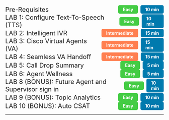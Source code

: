 <!-- ## Objectives -->

<!-- This Lab has been split into four parts. -->

<!-- 1. First part of this Lab **introduces** you to the **current Analyzer User Interface** as well as the **New Analyzer User Interface (Analyzer UX Refresh).**

   > Note: **Important to point out** that the New Analyzer User Interface is in **Early Access phase** and has access only to Historical Stock Reports.
   > {: .block-warning }

2. In the second part we will look how **key Contact Center personas (Administrators, Supervisors and Contact Center Analysts) can use Analyzer** to extract some key Contact Center KPIs and actionable insights around **Contact Center Operational Performance, Customer Experience and Agent Performance** using the various **Stock** reports and dashboards.
3. In the third part we will walk through how we can **create custom reports** to extract key Contact Center data insights.
4. Last chapter covers key data and reporting capabilities like the **export of reporting data, report scheduling and the available Data APIs** to extract the data. -->

<!-- # Table of Contents

# Virtual Agent Experience Lab Table of Contents -->

<details>
  <summary style="display: flex; justify-content: space-between; align-items: center;">
    <span style="font-size: 20px;">Pre-Requisites</span>
    <span style="display: flex; align-items: center;">
      <span style="background-color: #44cc44; color: white; padding: 5px 15px; font-weight: bold; border-radius: 5px; font-size: 14px;">Easy</span>&nbsp;&nbsp;
      <span style="background-color: #007AAE; color: white; padding: 5px 15px; font-weight: bold; border-radius: 5px; font-size: 14px;">10 min</span>
    </span>
  </summary>
  
  <table style="width: 100%; margin-top: 10px; border: 1px solid #ccc; border-collapse: collapse;">
    <thead>
      <tr style="background-color: #007AAE; color: white;">
        <th style="padding: 10px; text-align: left; border-bottom: 2px solid #005073;">Topic</th>
        <th style="padding: 10px; text-align: left; border-bottom: 2px solid #005073;">Type</th>
        <th style="padding: 10px; text-align: left; border-bottom: 2px solid #005073;">Link</th>
      </tr>
    </thead>
    <tbody>
      <tr style="background-color: #f9f9f9; color: #333;">
        <td style="padding: 10px; border: 1px solid #ddd;">Agent and Supervisor Experience Walk Through</td>
        <td style="padding: 10px; border: 1px solid #ddd;">Activity</td>
        <td style="padding: 10px; border: 1px solid #ddd;"><a href="../Labguide/PreRequisites/#agent-sup-login-process" style="color: #007AAE; text-decoration: none;">Go to section</a></td>
      </tr>
      <tr style="background-color: #f9f9f9; color: #333;">
        <td style="padding: 10px; border: 1px solid #ddd;">Flow Control Walk Through</td>
        <td style="padding: 10px; border: 1px solid #ddd;">Activity</td>
        <td style="padding: 10px; border: 1px solid #ddd;"><a href="../Labguide/FlowOverview/#Flow-Overview" style="color: #007AAE; text-decoration: none;">Go to section</a></td>
      </tr>       
    </tbody>
  </table>
</details>

<style>
  /* Default (Light Mode) Styles */
  :root {
    --bg-color: #f5f7fa;         /* Light background for the page */
    --table-border-color: #ccc;  /* Light border */
    --header-bg-color: #007AAE;  /* Header background */
    --header-border-color: #005073; /* Darker header border */
    --header-text-color: white;   /* White text for header */
    --row-bg-color: #f9f9f9;      /* Light gray for row */
    --text-color: #333;           /* Dark text for light mode */
    --link-color: #007AAE;        /* Link color */
  }

  /* Dark Mode Styles */
  @media (prefers-color-scheme: dark) {
    :root {
      --bg-color: #2c2c2c;        /* Dark background for the page */
      --table-border-color: #555;  /* Darker border */
      --header-bg-color: #005073;  /* Darker header */
      --header-border-color: #333;  /* Darker header border */
      --header-text-color: white;   /* White text for header */
      --row-bg-color: #3b3b3b;     /* Darker row background */
      --text-color: #f5f5f5;       /* Light text for dark mode */
      --link-color: #66ccff;       /* Brighter link color */
    }
  }

  /* General styles for the details summary */
  details summary {
    cursor: pointer; /* Add a pointer cursor for better UX */
  }

  /* Link hover effect */
  a:hover {
    color: #33aaff; /* Hover effect for links */
  }
</style>

<!-- PART 1 -->

<details>
  <summary style="display: flex; justify-content: space-between; align-items: center;">
    <span style="font-size: 20px;">LAB 1: Configure Text-To-Speech (TTS)</span>
    <span style="display: flex; align-items: center;">
      <span style="background-color: #44cc44; color: white; padding: 5px 15px; font-weight: bold; border-radius: 5px; font-size: 14px;">Easy</span>&nbsp;&nbsp;
      <span style="background-color: #007AAE; color: white; padding: 5px 15px; font-weight: bold; border-radius: 5px; font-size: 14px;">10 min</span>
    </span>
  </summary>
  
  <table style="width: 100%; margin-top: 10px; border: 1px solid #ccc; border-collapse: collapse;">
    <thead>
      <tr style="background-color: #007AAE; color: white;">
        <th style="padding: 10px; text-align: left; border-bottom: 2px solid #005073;">Topic</th>
        <th style="padding: 10px; text-align: left; border-bottom: 2px solid #005073;">Type</th>
        <th style="padding: 10px; text-align: left; border-bottom: 2px solid #005073;">Link</th>
      </tr>
    </thead>
    <tbody>
      <tr style="background-color: #f9f9f9; color: #333;">
        <td style="padding: 10px; border: 1px solid #ddd;">1.1: Enable Text-To-Speech </td>
        <td style="padding: 10px; border: 1px solid #ddd;">Exploration</td>
        <td style="padding: 10px; border: 1px solid #ddd;"> <a href="../Labguide/Lab1/#11-Enable-Text-To-Speech" style="color: #007AAE; text-decoration: none;">Go to section</a> </td>
      </tr>
      <tr style="background-color: #f9f9f9; color: #333;">
        <td style="padding: 10px; border: 1px solid #ddd;">1.2: Setup Flow wiht Text-To-Speech</td>
        <td style="padding: 10px; border: 1px solid #ddd;">Activity</td>
        <td style="padding: 10px; border: 1px solid #ddd;"><a href="../Labguide/Lab1/#12-Enable-Text-To-Speech"" style="color: #007AAE; text-decoration: none;">Go to section</a></td>
      </tr>
    </tbody>
  </table>
</details>

<style>
  /* Default (Light Mode) Styles */
  :root {
    --bg-color: #f5f7fa;         /* Light background for the page */
    --table-border-color: #ccc;  /* Light border */
    --header-bg-color: #007AAE;  /* Header background */
    --header-border-color: #005073; /* Darker header border */
    --header-text-color: white;   /* White text for header */
    --row-bg-color: #f9f9f9;      /* Light gray for row */
    --text-color: #333;           /* Dark text for light mode */
    --link-color: #007AAE;        /* Link color */
  }

  /* Dark Mode Styles */
  @media (prefers-color-scheme: dark) {
    :root {
      --bg-color: #2c2c2c;        /* Dark background for the page */
      --table-border-color: #555;  /* Darker border */
      --header-bg-color: #005073;  /* Darker header */
      --header-border-color: #333;  /* Darker header border */
      --header-text-color: white;   /* White text for header */
      --row-bg-color: #3b3b3b;     /* Darker row background */
      --text-color: #f5f5f5;       /* Light text for dark mode */
      --link-color: #66ccff;       /* Brighter link color */
    }
  }

  /* General styles for the details summary */
  details summary {
    cursor: pointer; /* Add a pointer cursor for better UX */
  }

  /* Link hover effect */
  a:hover {
    color: #33aaff; /* Hover effect for links */
  }
</style>


<!-- PART 2 -->

<details>
  <summary style="display: flex; justify-content: space-between; align-items: center;">
    <span style="font-size: 20px;">LAB 2: Intelligent IVR</span>
    <span style="display: flex; align-items: center;">
      <span style="background-color: #FF7F50; color: white; padding: 5px 15px; font-weight: bold; border-radius: 5px; font-size: 14px;">Intermediate</span>&nbsp;&nbsp;
      <span style="background-color: #007AAE; color: white; padding: 5px 15px; font-weight: bold; border-radius: 5px; font-size: 14px;">15 min</span>
    </span>
  </summary>
  
  <table style="width: 100%; margin-top: 10px; border: 1px solid #ccc; border-collapse: collapse;">
    <thead>
      <tr style="background-color: #007AAE; color: white;">
        <th style="padding: 10px; text-align: left; border-bottom: 2px solid #005073;">Topic</th>
        <th style="padding: 10px; text-align: left; border-bottom: 2px solid #005073;">Type</th>
        <th style="padding: 10px; text-align: left; border-bottom: 2px solid #005073;">Link</th>
      </tr>
    </thead>
    <tbody>
      <tr style="background-color: #f9f9f9; color: #333;">
        <td style="padding: 10px; border: 1px solid #ddd;">Setup guide for Intelligent IVR</td>
        <td style="padding: 10px; border: 1px solid #ddd;">Exploration</td>
        <td style="padding: 10px; border: 1px solid #ddd;"> <a href="../Labguide/Lab2/#2-intelligent-ivr" style="color: #007AAE; text-decoration: none;">Go to section</a> </td>
      </tr>      
    </tbody>
  </table>
</details>

<style>
  /* Default (Light Mode) Styles */
  :root {
    --bg-color: #f5f7fa;         /* Light background for the page */
    --table-border-color: #ccc;  /* Light border */
    --header-bg-color: #007AAE;  /* Header background */
    --header-border-color: #005073; /* Darker header border */
    --header-text-color: white;   /* White text for header */
    --row-bg-color: #f9f9f9;      /* Light gray for row */
    --text-color: #333;           /* Dark text for light mode */
    --link-color: #007AAE;        /* Link color */
  }

  /* Dark Mode Styles */
  @media (prefers-color-scheme: dark) {
    :root {
      --bg-color: #2c2c2c;        /* Dark background for the page */
      --table-border-color: #555;  /* Darker border */
      --header-bg-color: #005073;  /* Darker header */
      --header-border-color: #333;  /* Darker header border */
      --header-text-color: white;   /* White text for header */
      --row-bg-color: #3b3b3b;     /* Darker row background */
      --text-color: #f5f5f5;       /* Light text for dark mode */
      --link-color: #66ccff;       /* Brighter link color */
    }
  }

  /* General styles for the details summary */
  details summary {
    cursor: pointer; /* Add a pointer cursor for better UX */
  }

  /* Link hover effect */
  a:hover {
    color: #33aaff; /* Hover effect for links */
  }
</style>

<!-- PART 3 -->

<details>
  <summary style="display: flex; justify-content: space-between; align-items: center;">
    <span style="font-size: 20px;">LAB 3:  Cisco Virtual Agents (VA)</span>
    <span style="display: flex; align-items: center;">
      <span style="background-color: #FF7F50; color: white; padding: 5px 15px; font-weight: bold; border-radius: 5px; font-size: 14px;">Intermediate</span>&nbsp;&nbsp;
      <span style="background-color: #007AAE; color: white; padding: 5px 15px; font-weight: bold; border-radius: 5px; font-size: 14px;">15 min</span>
    </span>
  </summary>
  
  <table style="width: 100%; margin-top: 10px; border: 1px solid #ccc; border-collapse: collapse;">
    <thead>
      <tr style="background-color: #007AAE; color: white;">
        <th style="padding: 10px; text-align: left; border-bottom: 2px solid #005073;">Topic</th>
        <th style="padding: 10px; text-align: left; border-bottom: 2px solid #005073;">Type</th>
        <th style="padding: 10px; text-align: left; border-bottom: 2px solid #005073;">Link</th>
      </tr>
    </thead>
    <tbody>
      <tr style="background-color: #f9f9f9; color: #333;">
        <td style="padding: 10px; border: 1px solid #ddd;">3. Configure Virtual Agents</td>
        <td style="padding: 10px; border: 1px solid #ddd;">Configure</td>
        <td style="padding: 10px; border: 1px solid #ddd;"> <a href="../Labguide/Lab3/#3-configure-virtual-agents" style="color: #007AAE; text-decoration: none;">Go to section</a> </td>
      </tr>
    </tbody>
  </table>
</details>

<style>
  /* Default (Light Mode) Styles */
  :root {
    --bg-color: #f5f7fa;         /* Light background for the page */
    --table-border-color: #ccc;  /* Light border */
    --header-bg-color: #007AAE;  /* Header background */
    --header-border-color: #005073; /* Darker header border */
    --header-text-color: white;   /* White text for header */
    --row-bg-color: #f9f9f9;      /* Light gray for row */
    --text-color: #333;           /* Dark text for light mode */
    --link-color: #007AAE;        /* Link color */
  }

  /* Dark Mode Styles */
  @media (prefers-color-scheme: dark) {
    :root {
      --bg-color: #2c2c2c;        /* Dark background for the page */
      --table-border-color: #555;  /* Darker border */
      --header-bg-color: #005073;  /* Darker header */
      --header-border-color: #333;  /* Darker header border */
      --header-text-color: white;   /* White text for header */
      --row-bg-color: #3b3b3b;     /* Darker row background */
      --text-color: #f5f5f5;       /* Light text for dark mode */
      --link-color: #66ccff;       /* Brighter link color */
    }
  }

  /* General styles for the details summary */
  details summary {
    cursor: pointer; /* Add a pointer cursor for better UX */
  }

  /* Link hover effect */
  a:hover {
    color: #33aaff; /* Hover effect for links */
  }
</style>

<!-- PART 4 -->

<details>
  <summary style="display: flex; justify-content: space-between; align-items: center;">
    <span style="font-size: 20px;">LAB 4: Seamless VA Handoff</span>
    <span style="display: flex; align-items: center;">
      <span style="background-color: #FF7F50; color: white; padding: 5px 15px; font-weight: bold; border-radius: 5px; font-size: 14px;">Intermediate</span>&nbsp;&nbsp;
      <span style="background-color: #007AAE; color: white; padding: 5px 15px; font-weight: bold; border-radius: 5px; font-size: 14px;">15 min</span>
    </span>
  </summary>
  
  <table style="width: 100%; margin-top: 10px; border: 1px solid #ccc; border-collapse: collapse;">
    <thead>
      <tr style="background-color: #007AAE; color: white;">
        <th style="padding: 10px; text-align: left; border-bottom: 2px solid #005073;">Topic</th>
        <th style="padding: 10px; text-align: left; border-bottom: 2px solid #005073;">Type</th>
        <th style="padding: 10px; text-align: left; border-bottom: 2px solid #005073;">Link</th>
      </tr>
    </thead>
    <tbody>
      <tr style="background-color: #f9f9f9; color: #333;">
        <td style="padding: 10px; border: 1px solid #ddd;">4: Configure Intelligent Virtual Agent Handoffs</td>
        <td style="padding: 10px; border: 1px solid #ddd;">Configure</td>
        <td style="padding: 10px; border: 1px solid #ddd;"> <a href="../Labguide/Lab4/#4-configure-seemeless-virtual-agent-handoff" style="color: #007AAE; text-decoration: none;">Go to section</a> </td>
      </tr>       
    </tbody>
  </table>
</details>

<style>
  /* Default (Light Mode) Styles */
  :root {
    --bg-color: #f5f7fa;         /* Light background for the page */
    --table-border-color: #ccc;  /* Light border */
    --header-bg-color: #007AAE;  /* Header background */
    --header-border-color: #005073; /* Darker header border */
    --header-text-color: white;   /* White text for header */
    --row-bg-color: #f9f9f9;      /* Light gray for row */
    --text-color: #333;           /* Dark text for light mode */
    --link-color: #007AAE;        /* Link color */
  }

  /* Dark Mode Styles */
  @media (prefers-color-scheme: dark) {
    :root {
      --bg-color: #2c2c2c;        /* Dark background for the page */
      --table-border-color: #555;  /* Darker border */
      --header-bg-color: #005073;  /* Darker header */
      --header-border-color: #333;  /* Darker header border */
      --header-text-color: white;   /* White text for header */
      --row-bg-color: #3b3b3b;     /* Darker row background */
      --text-color: #f5f5f5;       /* Light text for dark mode */
      --link-color: #66ccff;       /* Brighter link color */
    }
  }

  /* General styles for the details summary */
  details summary {
    cursor: pointer; /* Add a pointer cursor for better UX */
  }

  /* Link hover effect */
  a:hover {
    color: #33aaff; /* Hover effect for links */
  }
</style>

<!-- PART 5 -->

<details>
  <summary style="display: flex; justify-content: space-between; align-items: center;">
    <span style="font-size: 20px;">LAB 5: Call Drop Summary</span>
    <span style="display: flex; align-items: center;">
      <span style="background-color: #44cc44; color: white; padding: 5px 15px; font-weight: bold; border-radius: 5px; font-size: 14px;">Easy</span>&nbsp;&nbsp;
      <span style="background-color: #007AAE; color: white; padding: 5px 15px; font-weight: bold; border-radius: 5px; font-size: 14px;">5 min</span>
    </span>
  </summary>
  
  <table style="width: 100%; margin-top: 10px; border: 1px solid #ccc; border-collapse: collapse;">
    <thead>
      <tr style="background-color: #007AAE; color: white;">
        <th style="padding: 10px; text-align: left; border-bottom: 2px solid #005073;">Topic</th>
        <th style="padding: 10px; text-align: left; border-bottom: 2px solid #005073;">Type</th>
        <th style="padding: 10px; text-align: left; border-bottom: 2px solid #005073;">Link</th>
      </tr>
    </thead>
    <tbody>
      <tr style="background-color: #f9f9f9; color: #333;">
        <td style="padding: 10px; border: 1px solid #ddd;">5: Configure Call Drop Summary?</td>
        <td style="padding: 10px; border: 1px solid #ddd;">Configure</td>
        <td style="padding: 10px; border: 1px solid #ddd;"> <a href="../Labguide/Lab5/#51-Call-Drop-Summary" style="color: #007AAE; text-decoration: none;">Go to section</a> </td>
      </tr>
    </tbody>
  </table>
</details>

<style>

  /* Default (Light Mode) Styles */
  :root {
    --bg-color: #f5f7fa;         /* Light background for the page */
    --table-border-color: #ccc;  /* Light border */
    --header-bg-color: #007AAE;  /* Header background */
    --header-border-color: #005073; /* Darker header border */
    --header-text-color: white;   /* White text for header */
    --row-bg-color: #f9f9f9;      /* Light gray for row */
    --text-color: #333;           /* Dark text for light mode */
    --link-color: #007AAE;        /* Link color */
  }

  /* Dark Mode Styles */
  @media (prefers-color-scheme: dark) {
    :root {
      --bg-color: #2c2c2c;        /* Dark background for the page */
      --table-border-color: #555;  /* Darker border */
      --header-bg-color: #005073;  /* Darker header */
      --header-border-color: #333;  /* Darker header border */
      --header-text-color: white;   /* White text for header */
      --row-bg-color: #3b3b3b;     /* Darker row background */
      --text-color: #f5f5f5;       /* Light text for dark mode */
      --link-color: #66ccff;       /* Brighter link color */
    }
  }

  /* General styles for the details summary */
  details summary {
    cursor: pointer; /* Add a pointer cursor for better UX */
  }

  /* Link hover effect */
  a:hover {
    color: #33aaff; /* Hover effect for links */
  }
</style>

<!-- PART 6 -->

<details>
  <summary style="display: flex; justify-content: space-between; align-items: center;">
    <span style="font-size: 20px;">LAB 6: Agent Wellness</span>
    <span style="display: flex; align-items: center;">
      <span style="background-color: #44cc44; color: white; padding: 5px 15px; font-weight: bold; border-radius: 5px; font-size: 14px;">Easy</span>&nbsp;&nbsp;
      <span style="background-color: #007AAE; color: white; padding: 5px 15px; font-weight: bold; border-radius: 5px; font-size: 14px;">5 min</span>
    </span>
  </summary>
  
  <table style="width: 100%; margin-top: 10px; border: 1px solid #ccc; border-collapse: collapse;">
    <thead>
      <tr style="background-color: #007AAE; color: white;">
        <th style="padding: 10px; text-align: left; border-bottom: 2px solid #005073;">Topic</th>
        <th style="padding: 10px; text-align: left; border-bottom: 2px solid #005073;">Type</th>
        <th style="padding: 10px; text-align: left; border-bottom: 2px solid #005073;">Link</th>
      </tr>
    </thead>
    <tbody>
      <tr style="background-color: #f9f9f9; color: #333;">
        <td style="padding: 10px; border: 1px solid #ddd;">6: Configure Agent Wellness</td>
        <td style="padding: 10px; border: 1px solid #ddd;">Configure</td>
        <td style="padding: 10px; border: 1px solid #ddd;"> <a href="../Labguide/Lab6/#6-Agent-Wellness" style="color: #007AAE; text-decoration: none;">Go to section</a> </td>
      </tr>
    </tbody>
  </table>
</details>

<style>
  
  /* Default (Light Mode) Styles */
  :root {
    --bg-color: #f5f7fa;         /* Light background for the page */
    --table-border-color: #ccc;  /* Light border */
    --header-bg-color: #007AAE;  /* Header background */
    --header-border-color: #005073; /* Darker header border */
    --header-text-color: white;   /* White text for header */
    --row-bg-color: #f9f9f9;      /* Light gray for row */
    --text-color: #333;           /* Dark text for light mode */
    --link-color: #007AAE;        /* Link color */
  }

  /* Dark Mode Styles */
  @media (prefers-color-scheme: dark) {
    :root {
      --bg-color: #2c2c2c;        /* Dark background for the page */
      --table-border-color: #555;  /* Darker border */
      --header-bg-color: #005073;  /* Darker header */
      --header-border-color: #333;  /* Darker header border */
      --header-text-color: white;   /* White text for header */
      --row-bg-color: #3b3b3b;     /* Darker row background */
      --text-color: #f5f5f5;       /* Light text for dark mode */
      --link-color: #66ccff;       /* Brighter link color */
    }
  }

  /* General styles for the details summary */
  details summary {
    cursor: pointer; /* Add a pointer cursor for better UX */
  }

  /* Link hover effect */
  a:hover {
    color: #33aaff; /* Hover effect for links */
  }
</style>

<!-- PART 8 -->

<details>
  <summary style="display: flex; justify-content: space-between; align-items: center;">
    <span style="font-size: 20px;">LAB 8 (BONUS):  Future Agent and Supervisor sign in</span>
    <span style="display: flex; align-items: center;">
      <span style="background-color: #44cc44; color: white; padding: 5px 15px; font-weight: bold; border-radius: 5px; font-size: 14px;">Easy</span>&nbsp;&nbsp;
      <span style="background-color: #007AAE; color: white; padding: 5px 15px; font-weight: bold; border-radius: 5px; font-size: 14px;">10 min</span>
    </span>
  </summary>
  
  <table style="width: 100%; margin-top: 10px; border: 1px solid #ccc; border-collapse: collapse;">
    <thead>
      <tr style="background-color: #007AAE; color: white;">
        <th style="padding: 10px; text-align: left; border-bottom: 2px solid #005073;">Topic</th>
        <th style="padding: 10px; text-align: left; border-bottom: 2px solid #005073;">Type</th>
        <th style="padding: 10px; text-align: left; border-bottom: 2px solid #005073;">Link</th>
      </tr>
    </thead>
    <tbody>
      <tr style="background-color: #f9f9f9; color: #333;">
        <td style="padding: 10px; border: 1px solid #ddd;">8: Explore Future Agent and Supervisor sign in</td>
        <td style="padding: 10px; border: 1px solid #ddd;">Exploration</td>
        <td style="padding: 10px; border: 1px solid #ddd;"> <a href="../Labguide/Lab8" style="color: #007AAE; text-decoration: none;">Go to section</a> </td>
      </tr>
    </tbody>
  </table>
</details>

<style>
  
  /* Default (Light Mode) Styles */
  :root {
    --bg-color: #f5f7fa;         /* Light background for the page */
    --table-border-color: #ccc;  /* Light border */
    --header-bg-color: #007AAE;  /* Header background */
    --header-border-color: #005073; /* Darker header border */
    --header-text-color: white;   /* White text for header */
    --row-bg-color: #f9f9f9;      /* Light gray for row */
    --text-color: #333;           /* Dark text for light mode */
    --link-color: #007AAE;        /* Link color */
  }

  /* Dark Mode Styles */
  @media (prefers-color-scheme: dark) {
    :root {
      --bg-color: #2c2c2c;        /* Dark background for the page */
      --table-border-color: #555;  /* Darker border */
      --header-bg-color: #005073;  /* Darker header */
      --header-border-color: #333;  /* Darker header border */
      --header-text-color: white;   /* White text for header */
      --row-bg-color: #3b3b3b;     /* Darker row background */
      --text-color: #f5f5f5;       /* Light text for dark mode */
      --link-color: #66ccff;       /* Brighter link color */
    }
  }

  /* General styles for the details summary */
  details summary {
    cursor: pointer; /* Add a pointer cursor for better UX */
  }

  /* Link hover effect */
  a:hover {
    color: #33aaff; /* Hover effect for links */
  }
</style>


<!-- PART 9 -->

<details>
  <summary style="display: flex; justify-content: space-between; align-items: center;">
    <span style="font-size: 20px;">LAB 9 (BONUS): Topic Analytics</span>
    <span style="display: flex; align-items: center;">
      <span style="background-color: #44cc44; color: white; padding: 5px 15px; font-weight: bold; border-radius: 5px; font-size: 14px;">Easy</span>&nbsp;&nbsp;
      <span style="background-color: #007AAE; color: white; padding: 5px 15px; font-weight: bold; border-radius: 5px; font-size: 14px;">10 min</span>
    </span>
  </summary>
  
  <table style="width: 100%; margin-top: 10px; border: 1px solid #ccc; border-collapse: collapse;">
    <thead>
      <tr style="background-color: #007AAE; color: white;">
        <th style="padding: 10px; text-align: left; border-bottom: 2px solid #005073;">Topic</th>
        <th style="padding: 10px; text-align: left; border-bottom: 2px solid #005073;">Type</th>
        <th style="padding: 10px; text-align: left; border-bottom: 2px solid #005073;">Link</th>
      </tr>
    </thead>
    <tbody>
      <tr style="background-color: #f9f9f9; color: #333;">
        <td style="padding: 10px; border: 1px solid #ddd;">9 Explore Topic Analytics</td>
        <td style="padding: 10px; border: 1px solid #ddd;">Exploration</td>
        <td style="padding: 10px; border: 1px solid #ddd;"> <a href="../Labguide/Lab9/#11-Explore-Topic-Analytics" style="color: #007AAE; text-decoration: none;">Go to section</a> </td>
      </tr>
  </table>
</details>

<style>
  
  /* Default (Light Mode) Styles */
  :root {
    --bg-color: #f5f7fa;         /* Light background for the page */
    --table-border-color: #ccc;  /* Light border */
    --header-bg-color: #007AAE;  /* Header background */
    --header-border-color: #005073; /* Darker header border */
    --header-text-color: white;   /* White text for header */
    --row-bg-color: #f9f9f9;      /* Light gray for row */
    --text-color: #333;           /* Dark text for light mode */
    --link-color: #007AAE;        /* Link color */
  }

  /* Dark Mode Styles */
  @media (prefers-color-scheme: dark) {
    :root {
      --bg-color: #2c2c2c;        /* Dark background for the page */
      --table-border-color: #555;  /* Darker border */
      --header-bg-color: #005073;  /* Darker header */
      --header-border-color: #333;  /* Darker header border */
      --header-text-color: white;   /* White text for header */
      --row-bg-color: #3b3b3b;     /* Darker row background */
      --text-color: #f5f5f5;       /* Light text for dark mode */
      --link-color: #66ccff;       /* Brighter link color */
    }
  }

  /* General styles for the details summary */
  details summary {
    cursor: pointer; /* Add a pointer cursor for better UX */
  }

  /* Link hover effect */
  a:hover {
    color: #33aaff; /* Hover effect for links */
  }
</style>


<!-- PART 10 -->

<details>
  <summary style="display: flex; justify-content: space-between; align-items: center;">
    <span style="font-size: 20px;">LAB 10 (BONUS): Auto CSAT</span>
    <span style="display: flex; align-items: center;">
      <span style="background-color: #44cc44; color: white; padding: 5px 15px; font-weight: bold; border-radius: 5px; font-size: 14px;">Easy</span>&nbsp;&nbsp;
      <span style="background-color: #007AAE; color: white; padding: 5px 15px; font-weight: bold; border-radius: 5px; font-size: 14px;">10 min</span>
    </span>
  </summary>
  
  <table style="width: 100%; margin-top: 10px; border: 1px solid #ccc; border-collapse: collapse;">
    <thead>
      <tr style="background-color: #007AAE; color: white;">
        <th style="padding: 10px; text-align: left; border-bottom: 2px solid #005073;">Topic</th>
        <th style="padding: 10px; text-align: left; border-bottom: 2px solid #005073;">Type</th>
        <th style="padding: 10px; text-align: left; border-bottom: 2px solid #005073;">Link</th>
      </tr>
    </thead>
    <tbody>
      <tr style="background-color: #f9f9f9; color: #333;">
        <td style="padding: 10px; border: 1px solid #ddd;">10: Auto CSAT</td>
        <td style="padding: 10px; border: 1px solid #ddd;">Exploration</td>
        <td style="padding: 10px; border: 1px solid #ddd;"> <a href="../Labguide/Lab10/#10-Auto-CSAT" style="color: #007AAE; text-decoration: none;">Go to section</a> </td>
      </tr>
    </tbody>
  </table>
</details>

<style>
  
  /* Default (Light Mode) Styles */
  :root {
    --bg-color: #f5f7fa;         /* Light background for the page */
    --table-border-color: #ccc;  /* Light border */
    --header-bg-color: #007AAE;  /* Header background */
    --header-border-color: #005073; /* Darker header border */
    --header-text-color: white;   /* White text for header */
    --row-bg-color: #f9f9f9;      /* Light gray for row */
    --text-color: #333;           /* Dark text for light mode */
    --link-color: #007AAE;        /* Link color */
  }

  /* Dark Mode Styles */
  @media (prefers-color-scheme: dark) {
    :root {
      --bg-color: #2c2c2c;        /* Dark background for the page */
      --table-border-color: #555;  /* Darker border */
      --header-bg-color: #005073;  /* Darker header */
      --header-border-color: #333;  /* Darker header border */
      --header-text-color: white;   /* White text for header */
      --row-bg-color: #3b3b3b;     /* Darker row background */
      --text-color: #f5f5f5;       /* Light text for dark mode */
      --link-color: #66ccff;       /* Brighter link color */
    }
  }

  /* General styles for the details summary */
  details summary {
    cursor: pointer; /* Add a pointer cursor for better UX */
  }

  /* Link hover effect */
  a:hover {
    color: #33aaff; /* Hover effect for links */
  }
</style>
--------------------------------------------------
<!-- Backup

### [Pre-Requisites](./ReportingExperience.md/#pre-requisites)

| Topic                                                                                                                                             | Type        | Dificulty    | Time   |
| ------------------------------------------------------------------------------------------------------------------------------------------------- | ----------- | ------------ | ------ |
| [Multiple Logins with Browser Profiles](./ReportingExperience.md/#pre-requisites)                                                                                                                 | Activity    | EASY         | 5 min  |
| [Agent Login Walk Through](./ReportingExperience.md/#analyzer-login-process)                                                                                     | Activity    | EASY         | 5 min  |
| [Supervsior Login Walk Through](./ReportingExperience.md/#analyzer-login-process)                                                                                     | Activity    | EASY         | 5 min  |
| [Flow Conrtol Walk Through](./ReportingExperience.md/#analyzer-login-process)                                                                                     | Activity    | EASY         | 5 min  |

### [Part 1: Analyzer User Interface](./ReportingExperience.md/#part-1-webex-contact-center-analyzer-user-interface)

| Topic                                                                                                                                             | Type        | Dificulty    | Time   |
| ------------------------------------------------------------------------------------------------------------------------------------------------- | ----------- | ------------ | ------ |
| [1.1: Analyzer User Interface](./ReportingExperience.md/#11-analyzer-user-interface)                                                                                       | Exploration | EASY         |  5 min |
| [1.2: NEW Analyzer User Interface](./ReportingExperience.md/#12-new-analyzer-user-interface)                                                                               | Activity    | EASY         |  10 min|

### [Part 2: Analyzer Stock reports](./ReportingExperience.md/#part-2-contact-center-insights-with-new-analyzer-stock-reports)

| Topic                                                                                                                                             | Type        | Dificulty    | Time   |
| ------------------------------------------------------------------------------------------------------------------------------------------------- | ----------- | ------------ | ------ |
| [2: Set up Intelligent IVR](./lab2_ivr.md/#21-high-level-contact-center-performance-and-usage-insights)                     | Activity    | EASY         |        |


### [Part 3: Analyzer custom reports](./ReportingExperience.md/#part-3-bonus-contact-center-insights-with-analyzer-custom-reports-and-dashboards)

| Topic                                                                                                                                             | Type        | Dificulty    | Time   |
| ------------------------------------------------------------------------------------------------------------------------------------------------- | ----------- | ------------ | ------ |
| [3.1: Create Custom Realtime Agent Report](./ReportingExperience.md/#31-create-custom-realtime-agent-report)                                                               | Activity    | INTERMEDIATE |        |

### [Part 4: (BONUS) Data extraction and scheduling Capabilities](./ReportingExperience.md/#part-4-bonus-data-extraction-and-scheduling-capabilities)

| Topic                                                                                                                                             | Type        | Dificulty    | Time   |
| ------------------------------------------------------------------------------------------------------------------------------------------------- | ----------- | ------------ | ------ |
| [4.1: Export Data as Excel or CSV](./ReportingExperience.md/#41-export-data-as-excel-or-csv)                                                                               | Activity    | EASY         |        |
| [4.2: Visualization Scheduler](./ReportingExperience.md/#42-visualization-scheduler)                                                                                       | Activity    | EASY         |        |
| [4.3: Search APIs](./ReportingExperience.md/#43-search-apis)    -->
